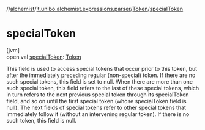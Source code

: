 //[alchemist](../../../index.md)/[it.unibo.alchemist.expressions.parser](../index.md)/[Token](index.md)/[specialToken](special-token.md)

# specialToken

[jvm]\
open val [specialToken](special-token.md): [Token](index.md)

This field is used to access special tokens that occur prior to this token, but after the immediately preceding regular (non-special) token. If there are no such special tokens, this field is set to null. When there are more than one such special token, this field refers to the last of these special tokens, which in turn refers to the next previous special token through its specialToken field, and so on until the first special token (whose specialToken field is null). The next fields of special tokens refer to other special tokens that immediately follow it (without an intervening regular token). If there is no such token, this field is null.
